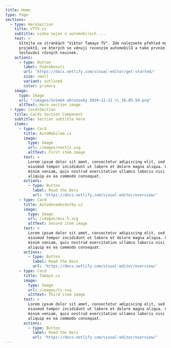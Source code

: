 ```yaml
---
title: Home
type: Page
sections:
  - type: HeroSection
    title: VTTV.cz
    subtitle: videa nejen o automobilech ...
    text: >
      Vítejte na stránkách "Viktor Tamayo TV". Zde naleznete přehled mých
      projektů, ve kterých se věnuji recenzím automobilů a také prvním dojmům z
      testování různých novinek.
    actions:
      - type: Button
        label: Podrobnosti
        url: 'https://docs.netlify.com/visual-editor/get-started/'
        size: small
        variant: outlined
        color: primary
    image:
      type: Image
      url: "/images/Snímek obrazovky 2024-11-21 v\_16.05.59.png"
      altText: Hero section image
  - type: CardsSection
    title: Cards Section Component
    subtitle: Section subtitle here
    items:
      - type: Card
        title: AutoMobilem.cz
        image:
          type: Image
          url: /images/nextjs.svg
          altText: First item image
        text: >
          Lorem ipsum dolor sit amet, consectetur adipiscing elit, sed do
          eiusmod tempor incididunt ut labore et dolore magna aliqua. Ut enim ad
          minim veniam, quis nostrud exercitation ullamco laboris nisi ut
          aliquip ex ea commodo consequat.
        actions:
          - type: Button
            label: Read the Docs
            url: 'https://docs.netlify.com/visual-editor/overview/'
      - type: Card
        title: Autodevadesástky.cz
        image:
          type: Image
          url: /images/mui-5.svg
          altText: Second item image
        text: >
          Lorem ipsum dolor sit amet, consectetur adipiscing elit, sed do
          eiusmod tempor incididunt ut labore et dolore magna aliqua. Ut enim ad
          minim veniam, quis nostrud exercitation ullamco laboris nisi ut
          aliquip ex ea commodo consequat.
        actions:
          - type: Button
            label: Read the Docs
            url: 'https://docs.netlify.com/visual-editor/overview/'
      - type: Card
        title: Tamayo.cz
        image:
          type: Image
          url: /images/ts.svg
          altText: Third item image
        text: >
          Lorem ipsum dolor sit amet, consectetur adipiscing elit, sed do
          eiusmod tempor incididunt ut labore et dolore magna aliqua. Ut enim ad
          minim veniam, quis nostrud exercitation ullamco laboris nisi ut
          aliquip ex ea commodo consequat.
        actions:
          - type: Button
            label: Read the Docs
            url: 'https://docs.netlify.com/visual-editor/overview/'
---
```

